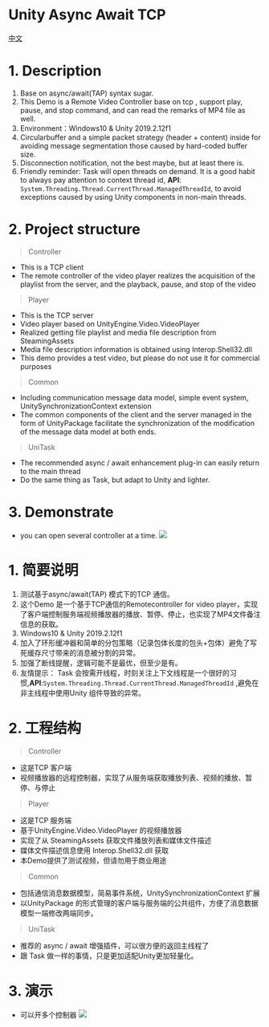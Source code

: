 # Unity Async Await TCP

[中文](#1-简要说明)

# 1. Description

1. Base on async/await(TAP) syntax sugar.
2. This Demo is a Remote Video Controller base on tcp , support play, pause, and stop command, and can read the remarks of MP4 file as well.
3. Environment：Windows10 & Unity 2019.2.12f1
4. Circularbuffer and a simple packet strategy (header + content) inside for avoiding message segmentation those caused by hard-coded buffer size.
6. Disconnection notification, not the best maybe, but at least there is.
7. Friendly reminder: Task will open threads on demand. It is a good habit to always pay attention to context thread id, **API**:`` System.Threading.Thread.CurrentThread.ManagedThreadId``, to avoid exceptions caused by using Unity components in non-main threads.

# 2. Project structure

> Controller

- This is a TCP client
- The remote controller of the video player realizes the acquisition of the playlist from the server, and the playback, pause, and stop of the video

> Player

- This is the TCP server
- Video player based on UnityEngine.Video.VideoPlayer
- Realized getting file playlist and media file description from SteamingAssets 
- Media file description information is obtained using Interop.Shell32.dll
- This demo provides a test video, but please do not use it for commercial purposes

> Common

- Including communication message data model, simple event system, UnitySynchronizationContext extension
- The common components of the client and the server managed in the form of UnityPackage facilitate the synchronization of the modification of the message data model at both ends.

> UniTask
- The recommended async / await enhancement plug-in can easily return to the main thread
- Do the same thing as Task, but adapt to Unity and lighter.

# 3. Demonstrate

- you can open several controller at a time.
![](Doc/Demo.gif)


# 1. 简要说明
1. 测试基于async/await(TAP) 模式下的TCP 通信。
2. 这个Demo 是一个基于TCP通信的Remotecontroller for video player，实现了客户端控制服务端视频播放器的播放、暂停、停止，也实现了MP4文件备注信息的获取。
3. Windows10 & Unity 2019.2.12f1 
4. 加入了环形缓冲器和简单的分包策略（记录包体长度的包头+包体）避免了写死缓存尺寸带来的消息被分割的异常。
5. 加强了断线提醒，逻辑可能不是最优，但至少是有。
6. 友情提示： Task 会按需开线程，时刻关注上下文线程是一个很好的习惯,**API**:``System.Threading.Thread.CurrentThread.ManagedThreadId`` ,避免在非主线程中使用Unity 组件导致的异常。

# 2. 工程结构
> Controller
- 这是TCP 客户端
- 视频播放器的远程控制器，实现了从服务端获取播放列表、视频的播放、暂停、与停止

> Player 
- 这是TCP 服务端
- 基于UnityEngine.Video.VideoPlayer 的视频播放器
- 实现了从 SteamingAssets 获取文件播放列表和媒体文件描述
- 媒体文件描述信息使用 Interop.Shell32.dll 获取
- 本Demo提供了测试视频，但请勿用于商业用途

> Common 
- 包括通信消息数据模型，简易事件系统，UnitySynchronizationContext 扩展
- 以UnityPackage 的形式管理的客户端与服务端的公共组件，方便了消息数据模型一端修改两端同步。

> UniTask
- 推荐的 async / await 增强插件，可以很方便的返回主线程了
- 跟 Task 做一样的事情，只是更加适配Unity更加轻量化。
 

# 3. 演示
- 可以开多个控制器
![](Doc/Demo.gif)

